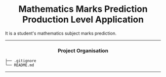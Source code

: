 <h1 align="center">Mathematics Marks Prediction <br>Production Level Application</h1>

It is a student's mathematics subject marks prediction.

---

<h3 align="center">Project Organisation</h3>  

```
├── .gitignore
└── README.md
```

---
